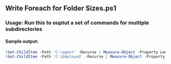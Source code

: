 ## Write Foreach for Folder Sizes.ps1

### Usage: Run this to ouptut a set of commands for multiple subdirectories

#### Sample output:
``` powershell 
(Get-ChildItem -Path 'C:\agent' -Recurse | Measure-Object -Property Length -Sum).Sum / 1GB
(Get-ChildItem -Path 'C:\Deployed' -Recurse | Measure-Object -Property Length -Sum).Sum / 1GB
```

